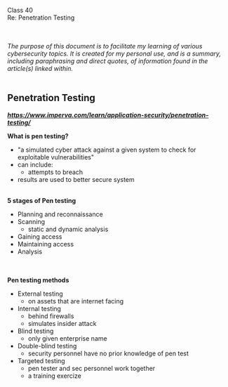 Class 40<br>
Re: Penetration Testing<br><br><br>

*The purpose of this document is to facilitate my learning of various cybersecurity topics.  It is created for my personal use, and is a summary, including paraphrasing and direct quotes, of information found in the article(s) linked within.*<br><br>

## Penetration Testing
***https://www.imperva.com/learn/application-security/penetration-testing/***

**What is pen testing?**
- "a simulated cyber attack against a given system to check for exploitable vulnerabilities"
- can include: 
  - attempts to breach 
- results are used to better secure system
<br><br>

**5 stages of Pen testing** 
- Planning and reconnaissance
- Scanning
  - static and dynamic analysis
- Gaining access
- Maintaining access
- Analysis

<br><br>
**Pen testing methods**
- External testing
  - on assets that are internet facing
- Internal testing
  - behind firewalls
  - simulates insider attack
- Blind testing
  - only given enterprise name
- Double-blind testing
  - security personnel have no prior knowledge of pen test
- Targeted testing
  - pen tester and sec personnel work together
  - a training exercize
   <br><br><br><br>